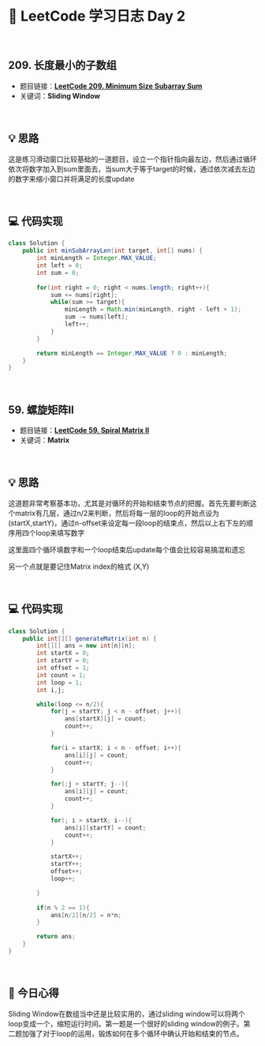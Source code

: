 # 📝 LeetCode 学习日志 Day 2

<br>

## 209. 长度最小的子数组
- 题目链接：[**LeetCode 209. Minimum Size Subarray Sum**](https://leetcode.com/problems/minimum-size-subarray-sum/)
- 关键词：**Sliding Window**  

<br>

## 💡 思路
这是练习滑动窗口比较基础的一道题目，设立一个指针指向最左边，然后通过循环依次将数字加入到sum里面去，当sum大于等于target的时候，通过依次减去左边的数字来缩小窗口并将满足的长度update  

<br>

## 💻 代码实现
```java
class Solution {
    public int minSubArrayLen(int target, int[] nums) {
        int minLength = Integer.MAX_VALUE;
        int left = 0;
        int sum = 0;
        
        for(int right = 0; right < nums.length; right++){
            sum += nums[right];
            while(sum >= target){
                minLength = Math.min(minLength, right - left + 1);
                sum -= nums[left];
                left++;
            }
        }

        return minLength == Integer.MAX_VALUE ? 0 : minLength;
    }
}
```

<br>

##  59. 螺旋矩阵II
- 题目链接：[**LeetCode 59. Spiral Matrix II**](https://leetcode.com/problems/spiral-matrix-ii/)
- 关键词：**Matrix**

<br>

## 💡 思路
这道题非常考察基本功，尤其是对循环的开始和结束节点的把握。首先先要判断这个matrix有几层，通过n/2来判断，然后将每一层的loop的开始点设为(startX,startY)，通过n-offset来设定每一段loop的结束点，然后以上右下左的顺序用四个loop来填写数字

这里面四个循环填数字和一个loop结束后update每个值会比较容易搞混和遗忘

另一个点就是要记住Matrix index的格式 (X,Y)

<br>

## 💻 代码实现
```java
class Solution {
    public int[][] generateMatrix(int n) {
        int[][] ans = new int[n][n];
        int startX = 0;
        int startY = 0;
        int offset = 1;
        int count = 1;
        int loop = 1;
        int i,j;

        while(loop <= n/2){
            for(j = startY; j < n - offset; j++){
                ans[startX][j] = count;
                count++;
            }

            for(i = startX; i < n - offset; i++){
                ans[i][j] = count;
                count++;
            }

            for(;j > startY; j--){
                ans[i][j] = count;
                count++;
            }

            for(; i > startX; i--){
                ans[i][startY] = count;
                count++;
            }

            startX++;
            startY++;
            offset++;
            loop++;

        }
           
        if(n % 2 == 1){
            ans[n/2][n/2] = n*n;
        }

        return ans;
    }
}
```

<br>

## 📝 今日心得
Sliding Window在数组当中还是比较实用的，通过sliding window可以将两个loop变成一个，缩短运行时间。第一题是一个很好的sliding window的例子。第二题加强了对于loop的运用，锻炼如何在多个循环中确认开始和结束的节点。